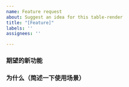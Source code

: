 ```yaml
---
name: Feature request
about: Suggest an idea for this table-render
title: "[Feature]"
labels: ''
assignees: ''

---
```


### 期望的新功能

### 为什么（简述一下使用场景）
<!--
Maybe you have?
-->
